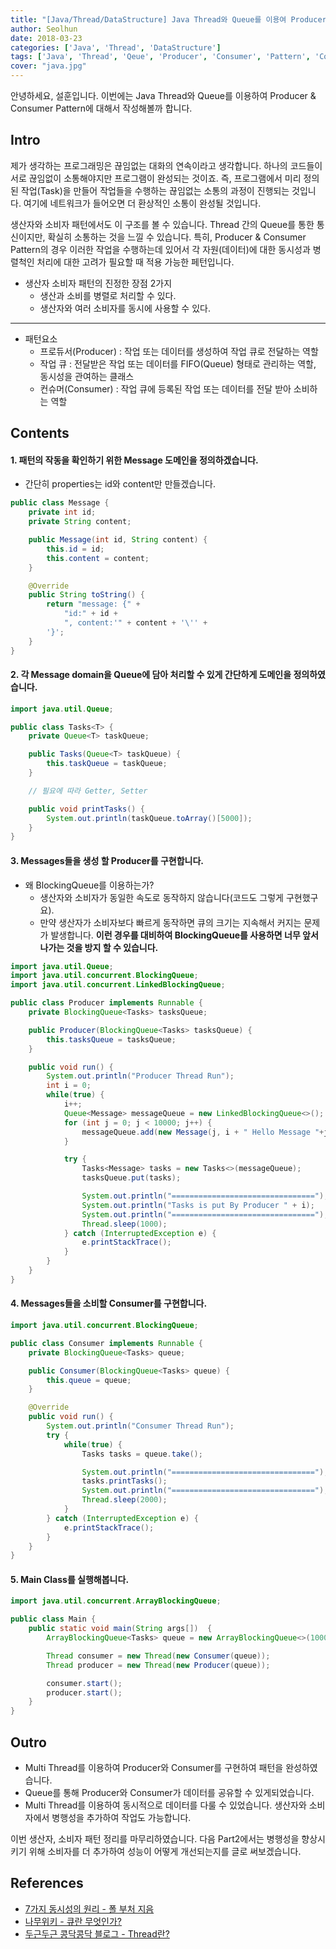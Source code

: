 ```yaml
---
title: "[Java/Thread/DataStructure] Java Thread와 Queue를 이용여 Producer & Consumer 패턴 구현하기: Part1"
author: Seolhun
date: 2018-03-23
categories: ['Java', 'Thread', 'DataStructure']
tags: ['Java', 'Thread', 'Qeue', 'Producer', 'Consumer', 'Pattern', 'Concurrency']
cover: "java.jpg"
---
```


안녕하세요, 설훈입니다.
이번에는 Java Thread와 Queue를 이용하여 Producer & Consumer Pattern에 대해서 작성해볼까 합니다.


## Intro
제가 생각하는 프로그래밍은 끊임없는 대화의 연속이라고 생각합니다. 하나의 코드들이 서로 끊임없이 소통해야지만 프로그램이 완성되는 것이죠.
즉, 프로그램에서 미리 정의된 작업(Task)을 만들어 작업들을 수행하는 끊임없는 소통의 과정이 진행되는 것입니다. 여기에 네트워크가 들어오면 더 환상적인 소통이 완성될 것입니다.

생산자와 소비자 패턴에서도 이 구조를 볼 수 있습니다. Thread 간의 Queue를 통한 통신이지만, 확실히 소통하는 것을 느낄 수 있습니다.
특히, Producer & Consumer Pattern의 경우 이러한 작업을 수행하는데 있어서 각 자원(데이터)에 대한 동시성과 병렬척인 처리에 대한 고려가 필요할 때 적용 가능한 페턴입니다.

- 생산자 소비자 패턴의 진정한 장점 2가지
    - 생산과 소비를 병렬로 처리할 수 있다.
    - 생산자와 여러 소비자를 동시에 사용할 수 있다.

---
- 패턴요소
    - 프로듀서(Producer) : 작업 또는 데이터를 생성하여 작업 큐로 전달하는 역할
    - 작업 큐 : 전달받은 작업 또는 데이터를 FIFO(Queue) 형태로 관리하는 역할, 동시성을 관여하는 클래스
    - 컨슈머(Consumer) : 작업 큐에 등록된 작업 또는 데이터를 전달 받아 소비하는 역할


## Contents
#### 1. 패턴의 작동을 확인하기 위한 Message 도메인을 정의하겠습니다.
- 간단히 properties는 id와 content만 만들겠습니다.

```java
public class Message {
    private int id;
    private String content;

    public Message(int id, String content) {
        this.id = id;
        this.content = content;
    }

    @Override
    public String toString() {
        return "message: {" +
            "id:" + id +
            ", content:'" + content + '\'' +
        '}';
    }
}
```

#### 2. 각 Message domain을 Queue에 담아 처리할 수 있게 간단하게 도메인을 정의하였습니다.

```java
import java.util.Queue;

public class Tasks<T> {
    private Queue<T> taskQueue;

    public Tasks(Queue<T> taskQueue) {
        this.taskQueue = taskQueue;
    }

    // 필요에 따라 Getter, Setter

    public void printTasks() {
        System.out.println(taskQueue.toArray()[5000]);
    }
}

```

#### 3. Messages들을 생성 할 Producer를 구현합니다.
 - 왜 BlockingQueue를 이용하는가?
    - 생산자와 소비자가 동일한 속도로 동작하지 않습니다(코드도 그렇게 구현했구요).
    - 만약 생산자가 소비자보다 빠르게 동작하면 큐의 크기는 지속해서 커지는 문제가 발생합니다. **이런 경우를 대비하여 BlockingQueue를 사용하면 너무 앞서나가는 것을 방지 할 수 있습니다.**

```java
import java.util.Queue;
import java.util.concurrent.BlockingQueue;
import java.util.concurrent.LinkedBlockingQueue;

public class Producer implements Runnable {
    private BlockingQueue<Tasks> tasksQueue;

    public Producer(BlockingQueue<Tasks> tasksQueue) {
        this.tasksQueue = tasksQueue;
    }

    public void run() {
        System.out.println("Producer Thread Run");
        int i = 0;
        while(true) {
            i++;
            Queue<Message> messageQueue = new LinkedBlockingQueue<>();
            for (int j = 0; j < 10000; j++) {
                messageQueue.add(new Message(j, i + " Hello Message "+j));
            }

            try {
                Tasks<Message> tasks = new Tasks<>(messageQueue);
                tasksQueue.put(tasks);

                System.out.println("================================");
                System.out.println("Tasks is put By Producer " + i);
                System.out.println("================================");
                Thread.sleep(1000);
            } catch (InterruptedException e) {
                e.printStackTrace();
            }
        }
    }
}
```

#### 4. Messages들을 소비할 Consumer를 구현합니다.
```java
import java.util.concurrent.BlockingQueue;

public class Consumer implements Runnable {
    private BlockingQueue<Tasks> queue;

    public Consumer(BlockingQueue<Tasks> queue) {
        this.queue = queue;
    }

    @Override
    public void run() {
        System.out.println("Consumer Thread Run");
        try {
            while(true) {
                Tasks tasks = queue.take();

                System.out.println("================================");
                tasks.printTasks();
                System.out.println("================================");
                Thread.sleep(2000);
            }
        } catch (InterruptedException e) {
            e.printStackTrace();
        }
    }
}
```

#### 5. Main Class를 실행해봅니다.
```java
import java.util.concurrent.ArrayBlockingQueue;

public class Main {
    public static void main(String args[])  {
        ArrayBlockingQueue<Tasks> queue = new ArrayBlockingQueue<>(1000);

        Thread consumer = new Thread(new Consumer(queue));
        Thread producer = new Thread(new Producer(queue));

        consumer.start();
        producer.start();
    }
}
```

## Outro
- Multi Thread를 이용하여 Producer와 Consumer를 구현하여 패턴을 완성하였습니다.
- Queue를 통해 Producer와 Consumer가 데이터를 공유할 수 있게되었습니다.
- Multi Thread를 이용하여 동시적으로 데이터를 다룰 수 있었습니다. 생산자와 소비자에서 병행성을 추가하여 작업도 가능합니다.

이번 생산자, 소비자 패턴 정리를 마무리하였습니다.
다음 Part2에서는 병행성을 향상시키기 위해 소비자를 더 추가하여 성능이 어떻게 개선되는지를 글로 써보겠습니다.

## References
- [7가지 동시성의 원리 - 폴 부처 지음](http://www.kyobobook.co.kr/product/detailViewKor.laf?ejkGb=KOR&mallGb=KOR&barcode=9788968482984&orderClick=LAG&Kc=)
- [나무위키 - 큐란 무엇인가?](https://namu.wiki/w/%ED%81%90(%EC%9E%90%EB%A3%8C%EA%B5%AC%EC%A1%B0))
- [두근두근 콩닥콩닥 블로그 - Thread란?](http://knightbw.tistory.com/34)
